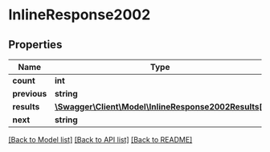 # InlineResponse2002

## Properties
Name | Type | Description | Notes
------------ | ------------- | ------------- | -------------
**count** | **int** |  | 
**previous** | **string** |  | 
**results** | [**\Swagger\Client\Model\InlineResponse2002Results[]**](InlineResponse2002Results.md) |  | 
**next** | **string** |  | 

[[Back to Model list]](../README.md#documentation-for-models) [[Back to API list]](../README.md#documentation-for-api-endpoints) [[Back to README]](../README.md)


